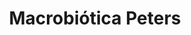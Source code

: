 ---
title: "Macrobiótica Peters"
url: /san-juan-de-tibas/macrobiotica-peters/
shop: suplementos nutricionales
---